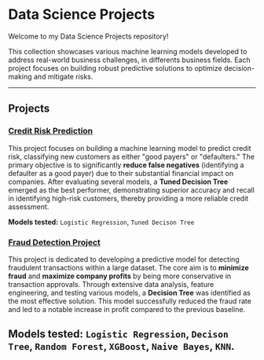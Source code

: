 
# Data Science Projects

Welcome to my Data Science Projects repository! 

This collection showcases various machine learning models developed to address real-world business challenges, in differents business fields. Each project focuses on building robust predictive solutions to optimize decision-making and mitigate risks.

-----

## Projects

### [Credit Risk Prediction](Default-Prediction/README.md)

This project focuses on building a machine learning model to predict credit risk, classifying new customers as either "good payers" or "defaulters." The primary objective is to significantly **reduce false negatives** (identifying a defaulter as a good payer) due to their substantial financial impact on companies. After evaluating several models, a **Tuned Decision Tree** emerged as the best performer, demonstrating superior accuracy and recall in identifying high-risk customers, thereby providing a more reliable credit assessment.

**Models tested:** `Logistic Regression`, `Tuned Decison Tree`

### [Fraud Detection Project](Fraud-Prediction/README.md)

This project is dedicated to developing a predictive model for detecting fraudulent transactions within a large dataset. The core aim is to **minimize fraud** and **maximize company profits** by being more conservative in transaction approvals. Through extensive data analysis, feature engineering, and testing various models, a **Decision Tree** was identified as the most effective solution. This model successfully reduced the fraud rate and led to a notable increase in profit compared to the previous baseline.

**Models tested:** `Logistic Regression`, `Decison Tree`, `Random Forest`, `XGBoost`, `Naive Bayes`, `KNN`.
-----
